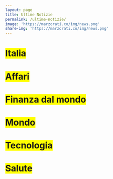 ```yaml
---
layout: page
title: Ultime Notizie
permalink: /ultime-notizie/
image: 'https://marzorati.co/img/news.png'
share-img: 'https://marzorati.co/img/news.png'
---
```

<h1><span style="background-color:yellow">Italia</span></h1>
<script src="//rss.bloople.net/?url=https%3A%2F%2Fnews.google.com%2Frss%2Ftopics%2FCAAqIQgKIhtDQkFTRGdvSUwyMHZNRE55YW1vU0FtbDBLQUFQAQ%3Fhl%3Dit%26gl%3DIT%26ceid%3DIT%253Ait3DIT%2526ceid%253DIT%25253Ait&limit=10&showtitle=false&type=js"></script>
<h1><span style="background-color:yellow">Affari</span></h1>
<script src="//rss.bloople.net/?url=https%3A%2F%2Fnews.google.com%2Frss%2Ftopics%2FCAAqJggKIiBDQkFTRWdvSUwyMHZNRGx6TVdZU0FtbDBHZ0pKVkNnQVAB%3Fhl%3Dit%26gl%3DIT%26ceid%3DIT%253Ait&limit=10&showtitle=false&type=js"></script>
<h1><span style="background-color:yellow">Finanza dal mondo</span></h1>
<script src="//rss.bloople.net/?url=https%3A%2F%2Fwww.ilsole24ore.com%2Frss%2Ffinanza--quotate-mondo.xml&limit=10&showtitle=false&type=js"></script>
<h1><span style="background-color:yellow">Mondo</span></h1>
<script src="//rss.bloople.net/?url=https%3A%2F%2Fnews.google.com%2Frss%2Ftopics%2FCAAqJggKIiBDQkFTRWdvSUwyMHZNRGx1YlY4U0FtbDBHZ0pKVkNnQVAB%3Fhl%3Dit%26gl%3DIT%26ceid%3DIT%253Ait&limit=10&showtitle=false&type=js"></script>
<h1><span style="background-color:yellow">Tecnologia</span></h1>
<script src="//rss.bloople.net/?url=https%3A%2F%2Fnews.google.com%2Frss%2Ftopics%2FCAAqKAgKIiJDQkFTRXdvSkwyMHZNR1ptZHpWbUVnSnBkQm9DU1ZRb0FBUAE%3Fhl%3Dit%26gl%3DIT%26ceid%3DIT%253Ait&limit=10&showtitle=false&type=js"></script>
<h1><span style="background-color:yellow">Salute</span></h1>
<script src="//rss.bloople.net/?url=https%3A%2F%2Fnews.google.com%2Frss%2Ftopics%2FCAAqIQgKIhtDQkFTRGdvSUwyMHZNR3QwTlRFU0FtbDBLQUFQAQ%3Fhl%3Dit%26gl%3DIT%26ceid%3DIT%253Ait&limit=10&showtitle=false&type=js"></script>
